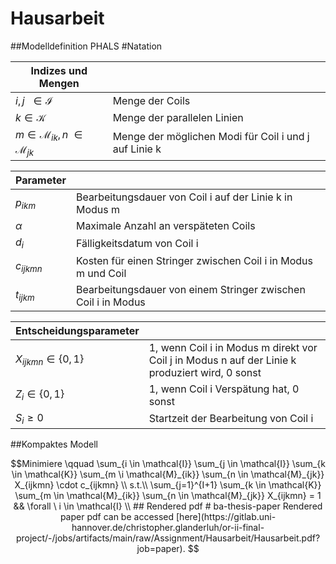 # Hausarbeit
##Modelldefinition PHALS
#Natation

|Indizes und Mengen          |                                                                                  |
| --------------------------------------------------- | ------------------------------------------------------- |
|$i,j \ \ \in \mathcal{I}$                            | Menge der Coils                                         |       
|$k \in \mathcal{K}$  				      | Menge der parallelen Linien                             |
|$m \in \mathcal{M}_{ik} , n\ \in \mathcal{M}_{jk}$ | Menge der möglichen Modi für Coil i und j auf Linie k   |


|Parameter                                            |                                                         |
| --------------------------------------------------- | ------------------------------------------------------- |
|$p_{ikm}$                                            | Bearbeitungsdauer von Coil i auf der Linie k in Modus m |
|$\alpha$                                             | Maximale Anzahl an verspäteten Coils                    |
|$d_i$                                                | Fälligkeitsdatum von Coil i                             |
|$c_{ijkmn}$                                          | Kosten für einen Stringer zwischen Coil i in Modus m und Coil |
|$t_{ijkm}$                                          |Bearbeitungsdauer von einem Stringer zwischen Coil i in Modus |

|Entscheidungsparameter                               |                                                         |
| --------------------------------------------------- | ------------------------------------------------------- |
| $X_{ijkmn} \in \{0,1\}$                             |  1, wenn Coil i in Modus m direkt vor Coil j in Modus n auf der Linie k produziert wird, 0 sonst |
| $Z_{i} \in \{0,1\}$                                 | 1, wenn Coil i Verspätung hat, 0 sonst                  |
| $S_i \geq 0$                                       | Startzeit der Bearbeitung von Coil i                    |

##Kompaktes Modell
```math
Minimiere   \qquad  \sum_{i \in \mathcal{I}} \sum_{j \in \mathcal{I}} \sum_{k \in \mathcal{K}} \sum_{m \i \mathcal{M}_{ik}} \sum_{n \in \mathcal{M}_{jk}}  X_{ijkmn} \cdot c_{ijkmn} \\

s.t.\\

\sum_{j=1}^{I+1} \sum_{k \in \mathcal{K}} \sum_{m \in \mathcal{M}_{ik}} \sum_{n \in \mathcal{M}_{jk}} X_{ijkmn} = 1  && \forall \ i \in  \mathcal{I} \\



## Rendered pdf
# ba-thesis-paper
Rendered paper pdf can be accessed [here](https://gitlab.uni-hannover.de/christopher.glanderluh/or-ii-final-project/-/jobs/artifacts/main/raw/Assignment/Hausarbeit/Hausarbeit.pdf?job=paper).